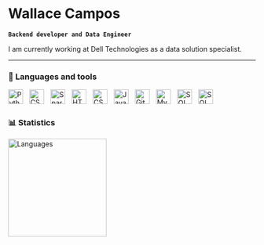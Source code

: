 # Wallace Campos

**`Backend developer and Data Engineer`**

I am currently working at Dell Technologies as a data solution specialist.



---

### 🤖 Languages and tools
<img 
    align="left" 
    alt="Python" 
    title="Python"
    width="30px" 
    style="padding-right: 10px;" 
    src="https://cdn.jsdelivr.net/gh/devicons/devicon@latest/icons/python/python-original.svg" 
/>


<img align="left" 
    alt="CSharp" 
    title="CSharp"
    width="30px" 
    style="padding-right: 10px;" 
    src="https://cdn.jsdelivr.net/gh/devicons/devicon@latest/icons/csharp/csharp-original.svg" />

    
 <img align="left" 
    alt="Spark" 
    title="Spark"
    width="30px" 
    style="padding-right: 10px;" 
    src="https://cdn.jsdelivr.net/gh/devicons/devicon@latest/icons/apachespark/apachespark-original.svg" />
          
          

<img 
    align="left" 
    alt="HTML"
    title="HTML" 
    width="30px" 
    style="padding-right: 10px;" 
    src="https://cdn.jsdelivr.net/gh/devicons/devicon@latest/icons/html5/html5-original.svg" 
/>


<img 
    align="left" 
    alt="CSS" 
    title="CSS"
    width="30px" 
    style="padding-right: 10px;" 
    src="https://cdn.jsdelivr.net/gh/devicons/devicon@latest/icons/css3/css3-original.svg" 
/>


<img 
    align="left" 
    alt="JavaScript" 
    title="JavaScript"
    width="30px" 
    style="padding-right: 10px;" 
    src="https://cdn.jsdelivr.net/gh/devicons/devicon@latest/icons/javascript/javascript-original.svg" 
/>

<img 
    align="left" 
    alt="Git" 
    title="Git"
    width="30px" 
    style="padding-right: 10px;" 
    src="https://cdn.jsdelivr.net/gh/devicons/devicon@latest/icons/git/git-original.svg" 
/>


<img   
align="left" 
    alt="MySQL" 
    title="MySQL"
    width="30px" 
    style="padding-right: 10px;" 
    src="https://cdn.jsdelivr.net/gh/devicons/devicon@latest/icons/mysql/mysql-original-wordmark.svg" 
/>    


<img   
align="left" 
    alt="SQLServer" 
    title="SQLServer"
    width="30px" 
    style="padding-right: 10px;" 
    src= https://cdn.jsdelivr.net/gh/devicons/devicon@latest/icons/microsoftsqlserver/microsoftsqlserver-plain-wordmark.svg 
/>


<img   
align="left" 
    alt="SQLServer" 
    title="SQLServer"
    width="30px" 
    style="padding-right: 10px;" 
    src= https://cdn.jsdelivr.net/gh/devicons/devicon@latest/icons/mongodb/mongodb-plain-wordmark.svg 
/>
                   
<br/>
<br/>

### 📊 Statistics

<img
 align="left" 
    alt="Languages" 
    title="Languages"
    height="200" 
    style="padding-right: 10px;" 
    src="https://github-readme-stats.vercel.app/api/top-langs/?username=walla947&theme=github_dark&layout=compact"
/>
    
</p>
